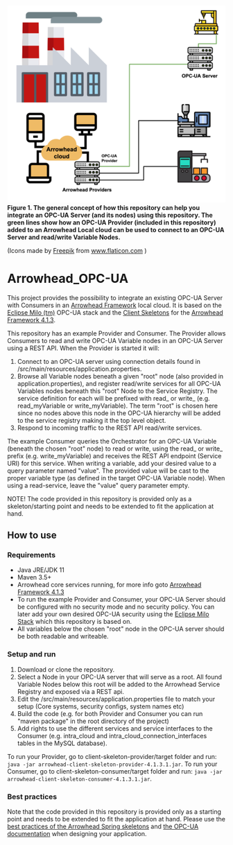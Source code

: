 ![GitHub Logo](documentation/Arrowhead_OPC-UA-Provider.png)
**Figure 1. The general concept of how this repository can help you integrate an OPC-UA Server (and its nodes) using this repository. The green lines show how an OPC-UA Provider (included in this repository) added to an Arrowhead Local cloud can be used to connect to an OPC-UA Server and read/write Variable Nodes.**

(Icons made by <a href="https://www.flaticon.com/authors/freepik" title="Freepik">Freepik</a> from <a href="https://www.flaticon.com/" title="Flaticon">www.flaticon.com</a></div>
)

# Arrowhead_OPC-UA
This project provides the possibility to integrate an existing OPC-UA Server with Consumers in an [Arrowhead Framework](http://github.com/arrowhead-f) local cloud. It is based on the [Eclipse Milo (tm)](https://github.com/eclipse/milo) OPC-UA stack and the [Client Skeletons](https://github.com/arrowhead-f/client-skeleton-java-spring) for the [Arrowhead Framework 4.1.3](https://github.com/arrowhead-f/core-java-spring).

This repository has an example Provider and Consumer. The Provider allows Consumers to read and write OPC-UA Variable nodes in an OPC-UA Server using a REST API. When the Provider is started it will:

1. Connect to an OPC-UA server using connection details found in /src/main/resources/application.properties. 
2. Browse all Variable nodes beneath a given "root" node (also provided in application.properties), and register read/write services for all OPC-UA Variables nodes beneath this "root" Node to the Service Registry. The service definition for each will be prefixed with read_ or write_ (e.g. read_myVariable or write_myVariable). The term "root" is chosen here since no nodes above this node in the OPC-UA hierarchy will be added to the service registry making it the top level object.
3. Respond to incoming traffic to the REST API read/write services.

The example Consumer queries the Orchestrator for an OPC-UA Variable (beneath the chosen "root" node) to read or write, using the read_ or write_ prefix (e.g. write_myVariable) and receives the REST API endpoint (Service URI) for this service. When writing a variable, add your desired value to a query parameter named "value". The provided value will be cast to the proper variable type (as defined in the target OPC-UA Variable node). When using a read-service, leave the "value" query parameter empty. 
 
NOTE! The code provided in this repository is provided only as a skeleton/starting point and needs to be extended to fit the application at hand.

## How to use

### Requirements
* Java JRE/JDK 11
* Maven 3.5+
* Arrowhead core services running, for more info goto [Arrowhead Framework 4.1.3](https://github.com/arrowhead-f/core-java-spring)
* To run the example Provider and Consumer, your OPC-UA Server should be configured with no security mode and no security policy. You can later add your own desired OPC-UA security using the [Eclipse Milo Stack](https://github.com/eclipse/milo) which this repository is based on.
* All variables below the chosen "root" node in the OPC-UA server should be both readable and writeable.


### Setup and run
1. Download or clone the repository.
2. Select a Node in your OPC-UA server that will serve as a root. All found Variable Nodes below this root
will be added to the Arrowhead Service Registry and exposed via a REST api. 
3. Edit the /src/main/resources/application.properties file to match your setup (Core systems, security configs, system names etc)
4. Build the code (e.g. for both Provider and Consumer you can run "maven package" in the root directory of the project)
4. Add rights to use the different services and service interfaces to the Consumer (e.g. intra_cloud and intra_cloud_connection_interfaces tables in the MySQL database).

To run your Provider, go to client-skeleton-provider/target folder and run: ```java -jar arrowhead-client-skeleton-provider-4.1.3.1.jar```.
To run your Consumer, go to client-skeleton-consumer/target folder and run: ```java -jar arrowhead-client-skeleton-consumer-4.1.3.1.jar```.

### Best practices
Note that the code provided in this repository is provided only as a starting point and needs to be extended to fit the application at hand. Please use the [best practices of the Arrowhead Spring skeletons](https://github.com/arrowhead-f/client-skeleton-java-spring#best-practices-to-start-with-the-skeletons) and [the OPC-UA documentation](https://opcfoundation.org/developer-tools/specifications-unified-architecture) when designing your application.
